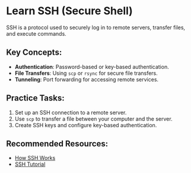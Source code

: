 # Learn SSH (Secure Shell)
SSH is a protocol used to securely log in to remote servers, transfer files, and execute commands.

## Key Concepts:
- **Authentication**: Password-based or key-based authentication.
- **File Transfers**: Using `scp` or `rsync` for secure file transfers.
- **Tunneling**: Port forwarding for accessing remote services.

## Practice Tasks:
1. Set up an SSH connection to a remote server.
2. Use `scp` to transfer a file between your computer and the server.
3. Create SSH keys and configure key-based authentication.

## Recommended Resources:
- [How SSH Works](https://www.ssh.com/academy/ssh)
- [SSH Tutorial](https://www.digitalocean.com/community/tutorials/ssh-essentials-working-with-ssh-servers-clients-and-keys)
